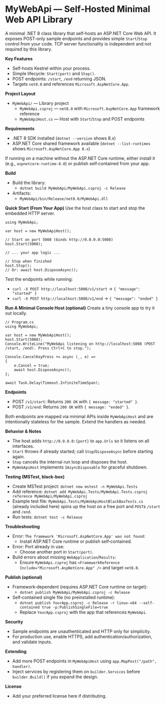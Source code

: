 # MyWebApi — Self‑Hosted Minimal Web API Library

A minimal .NET 8 class library that self‑hosts an ASP.NET Core Web API. It exposes POST‑only sample endpoints and provides simple `Start`/`Stop` control from your code. TCP server functionality is independent and not required by this library.

**Key Features**
- Self‑hosts Kestrel within your process.
- Simple lifecycle: `Start(port)` and `Stop()`.
- POST endpoints: `/start`, `/end` returning JSON.
- Targets `net8.0` and references `Microsoft.AspNetCore.App`.

**Project Layout**
- `MyWebApi/` — Library project
  - `MyWebApi.csproj` — `net8.0` with `Microsoft.AspNetCore.App` framework reference
  - `MyWebApiHost.cs` — Host with `Start`/`Stop` and POST endpoints

**Requirements**
- .NET 8 SDK installed (`dotnet --version` shows 8.x)
- ASP.NET Core shared framework available (`dotnet --list-runtimes` shows `Microsoft.AspNetCore.App 8.x`)

If running on a machine without the ASP.NET Core runtime, either install it (e.g., `aspnetcore-runtime-8.0`) or publish self‑contained from your app.

**Build**
- Build the library:
  - `dotnet build MyWebApi/MyWebApi.csproj -c Release`
- Artifacts:
  - `MyWebApi/bin/Release/net8.0/MyWebApi.dll`

**Quick Start (From Your App)**
Use the host class to start and stop the embedded HTTP server.

```
using MyWebApi;

var host = new MyWebApiHost();

// Start on port 5008 (binds http://0.0.0.0:5008)
host.Start(5008);

// ... your app logic ...

// Stop when finished
host.Stop();
// Or: await host.DisposeAsync();
```

Test the endpoints while running:
- `curl -X POST http://localhost:5008/v1/start` → `{ "message": "started" }`
- `curl -X POST http://localhost:5008/v1/end` → `{ "message": "ended" }`

**Run A Minimal Console Host (optional)**
Create a tiny console app to try it out locally.

```
// Program.cs
using MyWebApi;

var host = new MyWebApiHost();
host.Start(5008);
Console.WriteLine("MyWebApi listening on http://localhost:5008 (POST /start, /end). Press Ctrl+C to stop.");

Console.CancelKeyPress += async (_, e) =>
{
    e.Cancel = true;
    await host.DisposeAsync();
};

await Task.Delay(Timeout.InfiniteTimeSpan);
```

**Endpoints**
- POST `/v1/start`: Returns `200 OK` with `{ message: "started" }`.
- POST `/v1/end`: Returns `200 OK` with `{ message: "ended" }`.

Both endpoints are mapped via minimal APIs inside `MyWebApiHost` and are intentionally stateless for the sample. Extend the handlers as needed.

**Behavior & Notes**
- The host adds `http://0.0.0.0:{port}` to `app.Urls` so it listens on all interfaces.
- `Start` throws if already started; call `Stop`/`DisposeAsync` before starting again.
- `Stop` cancels the internal run loop and disposes the host.
- `MyWebApiHost` implements `IAsyncDisposable` for graceful shutdown.

**Testing (MSTest, black‑box)**
- Create MSTest project: `dotnet new mstest -n MyWebApi.Tests`
- Add reference: `dotnet add MyWebApi.Tests/MyWebApi.Tests.csproj reference MyWebApi/MyWebApi.csproj`
- Example test file: `MyWebApi.Tests/MyWebApiHostBlackBoxTests.cs` (already included here) spins up the host on a free port and `POST`s `/start` and `/end`.
- Run tests: `dotnet test -c Release`

**Troubleshooting**
- Error: `The framework 'Microsoft.AspNetCore.App' was not found`:
  - Install ASP.NET Core runtime or publish self‑contained.
- Error: Port already in use:
  - Choose another port in `Start(port)`.
- Build errors about missing `WebApplication`/`Results`:
  - Ensure `MyWebApi.csproj` has `<FrameworkReference Include="Microsoft.AspNetCore.App" />` and target `net8.0`.

**Publish (optional)**
- Framework‑dependent (requires ASP.NET Core runtime on target):
  - `dotnet publish MyWebApi/MyWebApi.csproj -c Release`
- Self‑contained single file (no preinstalled runtime):
  - `dotnet publish YourApp.csproj -c Release -r linux-x64 --self-contained true -p:PublishSingleFile=true`
  - Replace `YourApp.csproj` with the app that references `MyWebApi`.

**Security**
- Sample endpoints are unauthenticated and HTTP only for simplicity.
- For production use, enable HTTPS, add authentication/authorization, and validate inputs.

**Extending**
- Add more POST endpoints in `MyWebApiHost` using `app.MapPost("/path", handler)`.
- Inject services by registering them on `builder.Services` before `builder.Build()` if you expand the design.

**License**
- Add your preferred license here if distributing.
